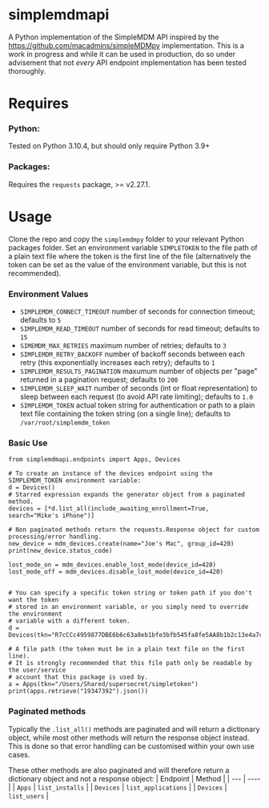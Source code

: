 # simplemdmapi
A Python implementation of the SimpleMDM API inspired by the https://github.com/macadmins/simpleMDMpy implementation. This is a work in progress and while it can be used in production, do so under advisement that not _every_ API endpoint implementation has been tested thoroughly.

# Requires
### Python:
Tested on Python 3.10.4, but should only require Python 3.9+

### Packages:
Requires the `requests` package, >= v2.27.1.


# Usage
Clone the repo and copy the `simplemdmpy` folder to your relevant Python packages folder.
Set an environment variable `SIMPLETOKEN` to the file path of a plain text file where the token
is the first line of the file (alternatively the token can be set as the value of the environment
variable, but this is not recommended).

### Environment Values
- `SIMPLEMDM_CONNECT_TIMEOUT` number of seconds for connection timeout; defaults to `5`
- `SIMPLEMDM_READ_TIMEOUT` number of seconds for read timeout; defaults to `15`
- `SIMEMDM_MAX_RETRIES` maximum number of retries; defaults to `3`
- `SIMPLEMDM_RETRY_BACKOFF` number of backoff seconds between each retry (this exponentially increases each retry); defaults to `1`
- `SIMPLEMDM_RESULTS_PAGINATION` maxumum number of objects per "page" returned in a pagination request; defaults to `200`
- `SIMPLEMDM_SLEEP_WAIT` number of seconds (int or float representation) to sleep between each request (to avoid API rate limiting); defaults to `1.0`
- `SIMPLEMDM_TOKEN` actual token string for authentication or path to a plain text file containing the token string (on a single line); defaults to `/var/root/simplemdm_token`

### Basic Use
```
from simplemdmapi.endpoints import Apps, Devices

# To create an instance of the devices endpoint using the SIMPLEMDM_TOKEN environment variable:
d = Devices()
# Starred expression expands the generator object from a paginated method.
devices = [*d.list_all(include_awaiting_enrollment=True, search="Mike's iPhone")]

# Non paginated methods return the requests.Response object for custom processing/error handling.
new_device = mdm_devices.create(name="Joe's Mac", group_id=420)
print(new_device.status_code)

lost_mode_on = mdm_devices.enable_lost_mode(device_id=420)
lost_mode_off = mdm_devices.disable_lost_mode(device_id=420)


# You can specify a specific token string or token path if you don't want the token
# stored in an environment variable, or you simply need to override the environment
# variable with a different token.
d = Devices(tkn="R7cCCc4959877DBE6b6c63a8eb1bfe3bfb545fa8fe5AA8b1b2c13e4a7c1c0d1c4d4")

# A file path (the token must be in a plain text file on the first line).
# It is strongly recommended that this file path only be readable by the user/service
# account that this package is used by.
a = Apps(tkn="/Users/Shared/supersecret/simpletoken")
print(apps.retrieve("19347392").json())
```


### Paginated methods
Typically the `.list_all()` methods are paginated and will return a dictionary object, while most other methods will return the response object instead. This is done so that error handling can be customised within your own use cases.

These other methods are also paginated and will therefore return a dictionary object and not a response object:
| Endpoint  | Method |
| --- | ---- |
| `Apps` | `list_installs` |
| `Devices` | `list_applications` |
| `Devices` | `list_users` |
